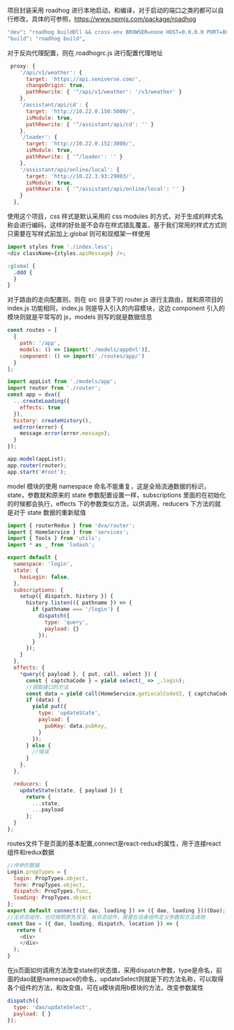
项目封装采用 roadhog 进行本地启动，和编译，对于启动的端口之类的都可以自行修改，具体的可参照，https://www.npmjs.com/package/roadhog

```bash
"dev": "roadhog buildDll && cross-env BROWSER=none HOST=0.0.0.0 PORT=8001 roadhog server",
"build": "roadhog build",
```

对于反向代理配置，则在.roadhogrc.js 进行配置代理地址

```js
 proxy: {
    '/api/v1/weather': {
      target: 'https://api.seniverse.com/',
      changeOrigin: true,
      pathRewrite: { '^/api/v1/weather': '/v3/weather' }
    },
    '/assistant/api/cd': {
      target: 'http://10.22.0.150:5000/',
      isModule: true,
      pathRewrite: { '^/assistant/api/cd': '' }
    },
    '/loader': {
      target: 'http://10.22.0.152:3000/',
      isModule: true,
      pathRewrite: { '^/loader': '' }
    },
    '/assistant/api/online/local': {
      target: 'http://10.22.3.93:29003/',
      isModule: true,
      pathRewrite: { '^/assistant/api/online/local': '' }
    }
  },
```

使用这个项目，css 样式是默认采用的 css modules 的方式，对于生成的样式名称会进行编码，这样的好处是不会存在样式错乱覆盖，基于我们常用的样式方式则只需要在写样式前加上:global 则可和现框架一样使用

```js
import styles from './index.less';
<div className={styles.apiMessage} />;
```

```css
:global {
  .ddd {
  }
}
```

对于路由的走向配置则，则在 src 目录下的 router.js 进行主路由，就和原项目的 index.js 功能相同，index.js 则是导入引入的内容模块，这边 component 引入的模块则就是平常写的 js，models 则写的就是数据信息

```js
const routes = [
  {
    path: '/app',
    models: () => [import('./models/appOnl')],
    component: () => import('./routes/app/')
  }
];

import appList from './models/app';
import router from './router';
const app = dva({
  ...createLoading({
    effects: true
  }),
  history: createHistory(),
  onError(error) {
    message.error(error.message);
  }
});

app.model(appList);
app.router(router);
app.start('#root');
```

model 模块的使用 namespace 命名不能重复，这是全局流通数据的标识，state，参数就和原来的 state 参数配置设置一样，subscriptions 里面的在初始化的时候都会执行，effects 下的参数类似方法，以供调用，reducers 下方法的就是对于 state 数据的重新赋值

```js
import { routerRedux } from 'dva/router';
import { HomeService } from 'services';
import { Tools } from 'utils';
import * as _ from 'lodash';

export default {
  namespace: 'login',
  state: {
    hasLogin: false,
  },
  subscriptions: {
    setup({ dispatch, history }) {
      history.listen(({ pathname }) => {
        if (pathname === '/login') {
          dispatch({
            type: 'query',
            payload: {}
          });
        }
      });
    }
  },
  effects: {
    *query({ payload }, { put, call, select }) {
      const { captchaCode } = yield select(_ => _.login);
      //调取接口的方法
      const data = yield call(HomeService.getLocalCodeV2, { captchaCode });
      if (data) {
        yield put({
          type: 'updateState',
          payload: {
            pubKey: data.pubKey,
          }
        });
      } else {
        //错误
      }
    },
  },

  reducers: {
    updateState(state, { payload }) {
      return {
        ...state,
        ...payload
      };
  }
};
```
routes文件下是页面的基本配置,connect是react-redux的属性，用于连接react组件和redux数据

```js
//传参的数据
Login.propTypes = {
  login: PropTypes.object,
  form: PropTypes.object,
  dispatch: PropTypes.func,
  loading: PropTypes.object
};
export default connect(({ dao, loading }) => ({ dao, loading }))(Dao);
//无状态组件，也可按照原先写法，有状态组件，需要在自身组件定义参数和方法调用
const Dao = ({ dao, loading, dispatch, location }) => {
   return (
    <div>
    </div>
  );
}

```

在js页面如何调用方法改变state的状态值，采用dispatch参数，type是命名，前面的dao就是namespace的命名，updateSelect则就是下的方法名称，可以取得各个组件的方法，和改变值，可在a模块调用b模块的方法，改变参数属性

```js
dispatch({
  type: 'dao/updateSelect',
  payload: { }
});
```
